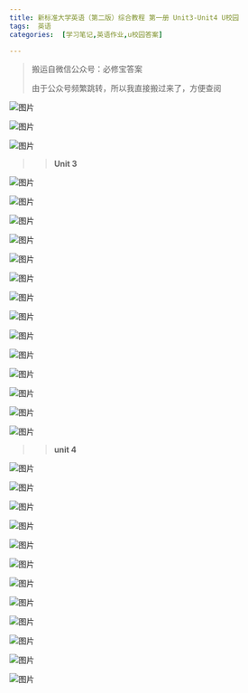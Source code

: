 ```yaml
---
title: 新标准大学英语（第二版）综合教程 第一册 Unit3-Unit4 U校园
tags:  英语
categories:  [学习笔记,英语作业,u校园答案]

---
```


> 搬运自微信公众号：必修宝答案
>
> 由于公众号频繁跳转，所以我直接搬过来了，方便查阅

![图片](https://mmbiz.qpic.cn/mmbiz_jpg/nu5tyQWftroo6HfUshCict32ibUibSKRpqxUNl1fhVIRqaWZaRyn8Wnoz76bhyj4AzOWZ13KDtYSzYbp4krMJP5Hg/640?wx_fmt=jpeg&wxfrom=5&wx_lazy=1&wx_co=1&tp=wxpic)

![图片](https://mmbiz.qpic.cn/mmbiz_jpg/nu5tyQWftroo6HfUshCict32ibUibSKRpqxqcjPcHb8wthXs202y9k6pJ0TdwK6Ofq6VRGUql16rZufR7URQxpvFw/640?wx_fmt=jpeg&wxfrom=5&wx_lazy=1&wx_co=1&tp=wxpic)

![图片](https://mmbiz.qpic.cn/mmbiz_jpg/YGgMmXKsXeibCyrDDU52YZuUJ80nVy8iaYtnB2RwJaTTTQvNF1xOPxQ7Jc2tjSibOuia84O9RtrXzOCFhDlZFTBf4Q/640?wx_fmt=jpeg&wxfrom=5&wx_lazy=1&wx_co=1&tp=wxpic)



> > **Unit 3**

![图片](https://mmbiz.qpic.cn/mmbiz_jpg/nu5tyQWftroo6HfUshCict32ibUibSKRpqxvraILjPEtqFuuVYyKE4CmiaL3oF4xsJNRy0s95GWg2kJb8ibMu2via1nQ/640?wx_fmt=jpeg&wxfrom=5&wx_lazy=1&wx_co=1&tp=wxpic)

![图片](https://mmbiz.qpic.cn/mmbiz_jpg/nu5tyQWftroo6HfUshCict32ibUibSKRpqx3MDJjSS4tlJT5fRDRPNzLJYCDF3Sbno4xKnibJIPclnszhmczwDsNGw/640?wx_fmt=jpeg&tp=wxpic&wxfrom=5&wx_lazy=1&wx_co=1)

![图片](https://mmbiz.qpic.cn/mmbiz_jpg/nu5tyQWftroo6HfUshCict32ibUibSKRpqx7Ga5Ll9q8FBnnGKOCsqITiahGAiardBmA4AeICZ3qmNJyJYYb5616sTQ/640?wx_fmt=jpeg&tp=wxpic&wxfrom=5&wx_lazy=1&wx_co=1)

![图片](https://mmbiz.qpic.cn/mmbiz_jpg/nu5tyQWftroo6HfUshCict32ibUibSKRpqxxQJfjtDrdvIwIkQ5Ld5UAaaO0xuk95QPic8wcsERCcj4dJQ65icFa2xw/640?wx_fmt=jpeg&wxfrom=5&wx_lazy=1&wx_co=1&tp=wxpic)

![图片](https://mmbiz.qpic.cn/mmbiz_jpg/nu5tyQWftroo6HfUshCict32ibUibSKRpqxT8ia8lZrBsNKicm6ww9dmw5nWcFD1gDndiauf3J806ptTxoiaFps07IgDg/640?wx_fmt=jpeg&wxfrom=5&wx_lazy=1&wx_co=1&tp=wxpic)

![图片](https://mmbiz.qpic.cn/mmbiz_jpg/nu5tyQWftroo6HfUshCict32ibUibSKRpqxJ5A0hV4EVIdicXHxWia4ZJTjOakedeLtzbZOHtSJ9hXr6ziaza84KQaZg/640?wx_fmt=jpeg&tp=wxpic&wxfrom=5&wx_lazy=1&wx_co=1)

![图片](https://mmbiz.qpic.cn/mmbiz_jpg/nu5tyQWftroo6HfUshCict32ibUibSKRpqxC6ZzEQl2DaA1PhicdHvNp1P0u3GSeTjjViaz8l1Dl53sufBH2gzXLVpw/640?wx_fmt=jpeg&wxfrom=5&wx_lazy=1&wx_co=1&tp=wxpic)

![图片](https://mmbiz.qpic.cn/mmbiz_jpg/nu5tyQWftroo6HfUshCict32ibUibSKRpqxd059c7JYic6Fux4y99T5tYxostfFuuNIibPQFLrS2lPIWIVW6n5gw79g/640?wx_fmt=jpeg&wxfrom=5&wx_lazy=1&wx_co=1&tp=wxpic)

![图片](https://mmbiz.qpic.cn/mmbiz_jpg/nu5tyQWftroo6HfUshCict32ibUibSKRpqx9N8wSUOEyiaibibgCaeXAKTuyfC2MLQCecVNRsqpU8iaOatB1WKvP0XHNA/640?wx_fmt=jpeg&tp=wxpic&wxfrom=5&wx_lazy=1&wx_co=1)

![图片](https://mmbiz.qpic.cn/mmbiz_jpg/nu5tyQWftroo6HfUshCict32ibUibSKRpqxTwKGLgfiaxam2QZP8sHP9nCQgibIM3hAG5zuyFn8IWfhsETYXwo9aqtg/640?wx_fmt=jpeg&tp=wxpic&wxfrom=5&wx_lazy=1&wx_co=1)

![图片](https://mmbiz.qpic.cn/mmbiz_jpg/nu5tyQWftroo6HfUshCict32ibUibSKRpqxev1YcJicu3aV44oicG8VialhVyttWluDzzGZzt9CI8pvFDROLBzdpDqxQ/640?wx_fmt=jpeg&wxfrom=5&wx_lazy=1&wx_co=1&tp=wxpic)

![图片](https://mmbiz.qpic.cn/mmbiz_jpg/nu5tyQWftroo6HfUshCict32ibUibSKRpqxWiclVjJQVYxRh4MXGd29CbUXzthl7icX7wWjJpaicjZqXnnf1ykXJquJQ/640?wx_fmt=jpeg&wxfrom=5&wx_lazy=1&wx_co=1&tp=wxpic)

![图片](https://mmbiz.qpic.cn/mmbiz_jpg/nu5tyQWftroo6HfUshCict32ibUibSKRpqxibl0XWib87zKMJyC3ibsEiahfoF0cpaWPiatHtR51V1RXxs3Pd2nw0zthbA/640?wx_fmt=jpeg&tp=wxpic&wxfrom=5&wx_lazy=1&wx_co=1)

![图片](https://mmbiz.qpic.cn/mmbiz_jpg/nu5tyQWftroo6HfUshCict32ibUibSKRpqxOVnhibsoCF0xp9cvkgVEZyfjrHXuDhJkecZ2twJjztc2V8xYh0SQia2Q/640?wx_fmt=jpeg&tp=wxpic&wxfrom=5&wx_lazy=1&wx_co=1)



> > **unit 4**

![图片](https://mmbiz.qpic.cn/mmbiz_jpg/nu5tyQWftroo6HfUshCict32ibUibSKRpqxJAqfYicMwd5VPdic4o5x96TiaLzXHN496FnYw4LNJp12ydrvwftB3RdiaQ/640?wx_fmt=jpeg&wxfrom=5&wx_lazy=1&wx_co=1&tp=wxpic)

![图片](https://mmbiz.qpic.cn/mmbiz_jpg/nu5tyQWftroo6HfUshCict32ibUibSKRpqxtWCOouSbA6XxGyloBApeyXCaicZTadQibibicWFEqZq9fudJC5cYxBxfmQ/640?wx_fmt=jpeg&wxfrom=5&wx_lazy=1&wx_co=1&tp=wxpic)

![图片](https://mmbiz.qpic.cn/mmbiz_jpg/nu5tyQWftroo6HfUshCict32ibUibSKRpqx0peqWyUxzCic4dJtG7b6g52TJ9HApBrA5Mt44BYB6UzfiaxCZmpN55Kg/640?wx_fmt=jpeg&tp=wxpic&wxfrom=5&wx_lazy=1&wx_co=1)

![图片](https://mmbiz.qpic.cn/mmbiz_jpg/nu5tyQWftroo6HfUshCict32ibUibSKRpqxbVoHAh7f33gk9c6gKatomLhQ8XxUIxz4ib2BtzwpVGicrUqjzTjvYxuA/640?wx_fmt=jpeg&wxfrom=5&wx_lazy=1&wx_co=1&tp=wxpic)

![图片](https://mmbiz.qpic.cn/mmbiz_jpg/nu5tyQWftroo6HfUshCict32ibUibSKRpqxDhf4ROWfMg3pCAhZNz7mN5CSY0WmpMcWib4nF8DO29fwicIHzag3Yv6w/640?wx_fmt=jpeg&wxfrom=5&wx_lazy=1&wx_co=1&tp=wxpic)

![图片](https://mmbiz.qpic.cn/mmbiz_jpg/nu5tyQWftroo6HfUshCict32ibUibSKRpqxmVckQ6HoZFvic58ewfhEM8coxEn7VicmQI6YtQCia0AdMNibbfXXIR3jLQ/640?wx_fmt=jpeg&tp=wxpic&wxfrom=5&wx_lazy=1&wx_co=1)

![图片](https://mmbiz.qpic.cn/mmbiz_jpg/nu5tyQWftroo6HfUshCict32ibUibSKRpqxDNaph1QKVZ7oPFRicoZghoIQcntvAlEj3AlaLemAibV105icApbg9BDlw/640?wx_fmt=jpeg&tp=wxpic&wxfrom=5&wx_lazy=1&wx_co=1)

![图片](https://mmbiz.qpic.cn/mmbiz_jpg/nu5tyQWftroo6HfUshCict32ibUibSKRpqxLCBicJwdVSzFttTJhChRDIndeyd6sF0v4msH80gU3rQ9iaAaicZHIkqPg/640?wx_fmt=jpeg&wxfrom=5&wx_lazy=1&wx_co=1&tp=wxpic)

![图片](https://mmbiz.qpic.cn/mmbiz_jpg/nu5tyQWftroo6HfUshCict32ibUibSKRpqxDib4ak5PHFHOfYArZIkYGBpawH1AaUCb1bD7xPYiboTEFN48SpfoSKHA/640?wx_fmt=jpeg&wxfrom=5&wx_lazy=1&wx_co=1&tp=wxpic)

![图片](https://mmbiz.qpic.cn/mmbiz_jpg/nu5tyQWftroo6HfUshCict32ibUibSKRpqxeImTYnKe6ATdkcnwUDWMKCgOBH76rHHdmo9wKYZfGbLuTkzJk6S4hQ/640?wx_fmt=jpeg&tp=wxpic&wxfrom=5&wx_lazy=1&wx_co=1)

![图片](https://mmbiz.qpic.cn/mmbiz_jpg/nu5tyQWftroo6HfUshCict32ibUibSKRpqxAyibCmpnmoxRKuyOUsulNaQsHVFSqmsasajQPBOFCr5ldSyOc4qXEWQ/640?wx_fmt=jpeg&wxfrom=5&wx_lazy=1&wx_co=1&tp=wxpic)

![图片](https://mmbiz.qpic.cn/mmbiz_png/QFR1hXsarqFvL8eWwicvr82Aon5hkojbaiakQqa921aROBuarXQFwfIFYMnFvNk3T5KkGHg3okYpIu5qVpGtxw3A/640?wx_fmt=png&wxfrom=5&wx_lazy=1&wx_co=1&tp=wxpic)